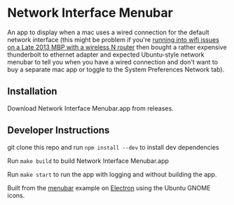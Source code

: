 # Network Interface Menubar

An app to display when a mac uses a wired connection for the default
network interface (this might be problem if you're
[running into wifi issues on a Late 2013 MBP with a wireless N router](https://discussions.apple.com/thread/5535320?start=0&tstart=0)
then bought a rather expensive thunderbolt to ethernet adapter and
expected Ubuntu-style network menubar to tell you when you have a
wired connection and don't want to buy a separate mac app or toggle to
the System Preferences Network tab).

## Installation

Download Network Interface Menubar.app from releases.

## Developer Instructions

git clone this repo and run `npm install --dev` to install dev dependencies

Run `make build` to build Network Interface Menubar.app

Run `make start` to run the app with logging and without building the app.


Built from the [menubar](https://github.com/maxogden/menubar) example on [Electron](http://electron.atom.io/) using the Ubuntu GNOME icons.
